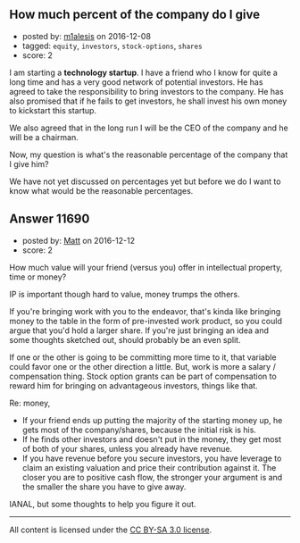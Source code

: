 ## How much percent of the company do I give

- posted by: [m1alesis](https://stackexchange.com/users/3823209/m1alesis) on 2016-12-08
- tagged: `equity`, `investors`, `stock-options`, `shares`
- score: 2

I am starting a **technology startup**. I have a friend who I know for quite a long time and has a very good network of potential investors. He has agreed to take the responsibility to bring investors to the company. He has also promised that if he fails to get investors, he shall invest his own money to kickstart this startup.

We also agreed that in the long run I will be the CEO of the company and he will be a chairman.

Now, my question is what's the reasonable percentage of the company that I give him?

We have not yet discussed on percentages yet but before we do I want to know what would be the reasonable percentages.



## Answer 11690

- posted by: [Matt](https://stackexchange.com/users/499963/matt) on 2016-12-12
- score: 2

How much value will your friend (versus you) offer in intellectual property, time or money? 

IP is important though hard to value, money trumps the others. 

If you're bringing work with you to the endeavor, that's kinda like bringing money to the table in the form of pre-invested work product, so you could argue that you'd hold a larger share. If you're just bringing an idea and some thoughts sketched out, should probably be an even split. 

If one or the other is going to be committing more time to it, that variable could favor one or the other direction a little. But, work is more a salary / compensation thing. Stock option grants can be part of compensation to reward him for bringing on advantageous investors, things like that.  

Re: money, 

- If your friend ends up putting the majority of the starting money up, he gets most of the company/shares, because the initial risk is his. 
- If he finds other investors and doesn't put in the money, they get most of both of your shares, unless you already have revenue. 
- If you have revenue before you secure investors, you have leverage to claim an existing valuation and price their contribution against it. The closer you are to positive cash flow, the stronger your argument is and the smaller the share you have to give away. 

IANAL, but some thoughts to help you figure it out. 



---

All content is licensed under the [CC BY-SA 3.0 license](https://creativecommons.org/licenses/by-sa/3.0/).
